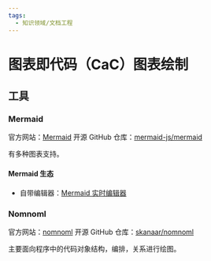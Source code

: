 ```yaml
---
tags:
  - 知识领域/文档工程
---
```

# 图表即代码（CaC）图表绘制

## 工具

### Mermaid

官方网站：[Mermaid](https://mermaid.js.org/)
开源 GitHub 仓库：[mermaid-js/mermaid](https://github.com/mermaid-js/mermaid)

有多种图表支持。
#### Mermaid 生态

- 自带编辑器：[Mermaid 实时编辑器](https://mermaid.live)

### Nomnoml

官方网站：[nomnoml](https://nomnoml.com/)
开源 GitHub 仓库：[skanaar/nomnoml](https://github.com/skanaar/nomnoml)

主要面向程序中的代码对象结构，编排，关系进行绘图。

